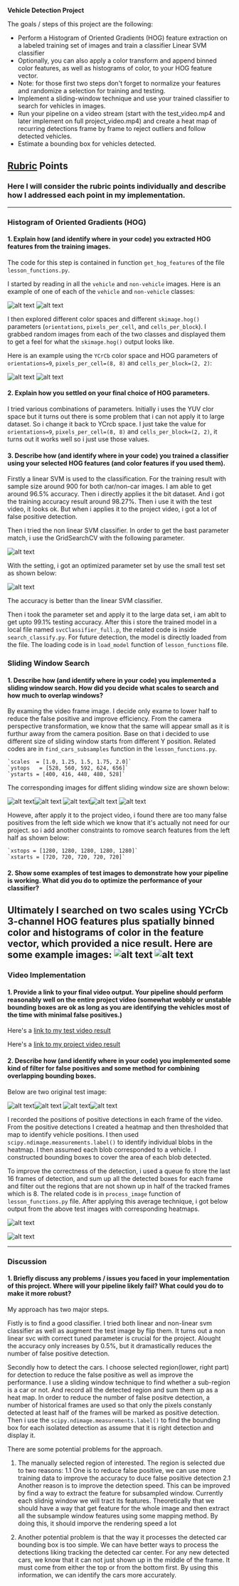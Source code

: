 **Vehicle Detection Project**

The goals / steps of this project are the following:

* Perform a Histogram of Oriented Gradients (HOG) feature extraction on a labeled training set of images and train a classifier Linear SVM classifier
* Optionally, you can also apply a color transform and append binned color features, as well as histograms of color, to your HOG feature vector. 
* Note: for those first two steps don't forget to normalize your features and randomize a selection for training and testing.
* Implement a sliding-window technique and use your trained classifier to search for vehicles in images.
* Run your pipeline on a video stream (start with the test_video.mp4 and later implement on full project_video.mp4) and create a heat map of recurring detections frame by frame to reject outliers and follow detected vehicles.
* Estimate a bounding box for vehicles detected.

[//]: # (Image References)
[image1]: ./output_images/car_image.png
[image2]: ./output_images/notcar_image.png
[image3]: ./output_images/car_hog_image.png
[image4]: ./output_images/notcar_hog_image.png
[image5]: ./output_images/grid_search_params.png
[image6]: ./output_images/grid_search_result.png
[image7]: ./output_images/scale_1.00_x_4.png
[image8]: ./output_images/scale_1.25_x_4.png
[image9]: ./output_images/scale_1.50_x_4.png
[image10]: ./output_images/scale_1.75_x_4.png
[image11]: ./output_images/scale_2.00_x_4.png
[image12]: ./output_images/original1.jpg
[image13]: ./output_images/detection1.jpg
[image14]: ./output_images/detection_with_heatmap1.jpg
[image15]: ./output_images/original2.jpg
[image16]: ./output_images/detection2.jpg
[image17]: ./output_images/detection_with_heatmap2.jpg
[image18]: ./output_images/test_image1.jpg
[image19]: ./output_images/test_image2.jpg
## [Rubric](https://review.udacity.com/#!/rubrics/513/view) Points
### Here I will consider the rubric points individually and describe how I addressed each point in my implementation.  

---
### Histogram of Oriented Gradients (HOG)

#### 1. Explain how (and identify where in your code) you extracted HOG features from the training images.

The code for this step is contained in function `get_hog_features` of the file `lesson_functions.py`.  

I started by reading in all the `vehicle` and `non-vehicle` images.  Here is an example of one of each of the `vehicle` and `non-vehicle` classes:

![alt text][image1] ![alt text][image2]

I then explored different color spaces and different `skimage.hog()` parameters (`orientations`, `pixels_per_cell`, and `cells_per_block`).  I grabbed random images from each of the two classes and displayed them to get a feel for what the `skimage.hog()` output looks like.

Here is an example using the `YCrCb` color space and HOG parameters of `orientations=9`, `pixels_per_cell=(8, 8)` and `cells_per_block=(2, 2)`:

![alt text][image3]
![alt text][image4]

#### 2. Explain how you settled on your final choice of HOG parameters.

I tried various combinations of parameters. Initially i uses the YUV clor space but it turns out there is some problem that i can not apply it to large dataset. So i change it back to YCrcb space. I just take the value for `orientations=9`, `pixels_per_cell=(8, 8)` and `cells_per_block=(2, 2)`, 
it turns out it works well so i just use those values. 

#### 3. Describe how (and identify where in your code) you trained a classifier using your selected HOG features (and color features if you used them).

Firstly a linear SVM is used to the classification. For the training result with sample size around 900 for both car/non-car images. I am able to get around 96.5% accuracy. Then i directly applies it the bit dataset. And i got the training accuracy result around 98.27%. Then i use it with the test
video, it looks ok. But when i applies it to the project video, i got a lot of false positive detection.

Then i tried the non linear SVM classifier. In order to get the bast parameter match, i use the GridSearchCV with the following parameter.

![alt text][image5]

With the setting, i got an optimized parameter set by use the small test set as shown below:

![alt text][image6]

The accuracy is better than the linear SVM classifier.

Then i took the parameter set and apply it to the large data set, i am ablt to get upto 99.1% testing accuracy. After this i store the trained model in a local file named `svcClassifier_full.p`, the related code is inside `search_classify.py`. For future detection, the model is directly loaded from the file. The loading code is in `load_model` function of `lesson_functions` file. 

### Sliding Window Search

#### 1. Describe how (and identify where in your code) you implemented a sliding window search.  How did you decide what scales to search and how much to overlap windows?

By examing the video frame image. I decide only exame to lower half to reduce the false positive and improve efficiency. From the camera perspective transformation, we know that the same will appear small as it is furthur away from the camera position.
Base on that i decided to use different size of sliding window starts from different Y position. Related codes are in `find_cars_subsamples` function in the `lesson_functions.py`. 
    
    `scales  = [1.0, 1.25, 1.5, 1.75, 2.0]`
    `ystops   = [528, 560, 592, 624, 656]`
    `ystarts = [400, 416, 448, 480, 528]`
The corresponding images for diffent sliding window size are shown below:

![alt text][image7]![alt text][image8]
![alt text][image9]![alt text][image10]
![alt text][image11]

Howeve, after apply it to the project video, i found there are too many false positives from the left side which we know that it's actually not need for our project.
so i add another constraints to romove search features from the left half as shown below:

    `xstops = [1280, 1280, 1280, 1280, 1280]`
    `xstarts = [720, 720, 720, 720, 720]`

#### 2. Show some examples of test images to demonstrate how your pipeline is working.  What did you do to optimize the performance of your classifier?

Ultimately I searched on two scales using YCrCb 3-channel HOG features plus spatially binned color and histograms of color in the feature vector, which provided a nice result.  Here are some example images:
![alt text][image18]
![alt text][image19]
---

### Video Implementation

#### 1. Provide a link to your final video output.  Your pipeline should perform reasonably well on the entire project video (somewhat wobbly or unstable bounding boxes are ok as long as you are identifying the vehicles most of the time with minimal false positives.)
Here's a [link to my test video result](./test_result_video.mp4)

Here's a [link to my project video result](./project_result_video.mp4)


#### 2. Describe how (and identify where in your code) you implemented some kind of filter for false positives and some method for combining overlapping bounding boxes.
Below are two original test image:

![alt text][image12]![alt text][image13]
![alt text][image15]![alt text][image16]

I recorded the positions of positive detections in each frame of the video.  From the positive detections I created a heatmap and then thresholded that map to identify vehicle positions.  I then used `scipy.ndimage.measurements.label()` to identify individual blobs in the heatmap.  I then assumed each blob corresponded to a vehicle.  I constructed bounding boxes to cover the area of each blob detected.  

To improve the correctness of the detection, i used a queue fo store the last 16 frames of detection, and sum up all the detected boxes for each frame and filter out 
the regions that are not shown up in half of the tracked frames which is 8. The related code is in `process_image` function of `lesson_functions.py` file. After applying this average technique, i got below output from the above
test images with corresponding heatmaps.

![alt text][image14]

![alt text][image17]

---

### Discussion

#### 1. Briefly discuss any problems / issues you faced in your implementation of this project.  Where will your pipeline likely fail?  What could you do to make it more robust?

My approach has two major steps.

Fistly is to find a good classifier. I tried both linear and non-linear svm classifier as well as augment the test image by flip them. It turns out a non linear svc with correct tuned parameter
is crucial for the project. Alought the accuracy only increases by 0.5%, but it dramastically reduces the number of false positive detection.

Secondly how to detect the cars. I choose selected region(lower, right part) for detection to reduce the false positive as well as improve the performance. I use a sliding window technique to find whether a sub-region
is a car or not. And record all the detected region and sum them up as a heat map. In order to reduce the number of false positve detection, a number of historical frames are used so that only the pixels constanly 
detected at least half of the frames will be marked as positive detection. Then i use the `scipy.ndimage.measurements.label()` to find the bounding box for each isolated detection as assume
 that it is right detection and display it.

 There are some potential problems for the approach.
 
 1. The manually selected region of interested. The region is selected due to two reasons:
    1.1  One is to reduce false positive, we can use more training data to improve the accuracy to duce false positive detection
    2.1 Another reason is to improve the detection speed. This can be improved by find a way to extract the feature for subsampled window. Currently each slidnig window we will tract its features. Theoretically that we should have a way that get feature for the whole image and then extract all the subsample window features using some mapping method. By doing this, it should imporve the rendering speed a lot 
 
 2. Another potential problem is that the way it processes the detected car bounding box is too simple. We can have better ways to process the detections liking tracking the detected car center. For any new detected cars, we know that it can not just shown up in the middle of the frame. It must come from either the top or from the bottom first. By using this information, we can identify the cars more accurately.



